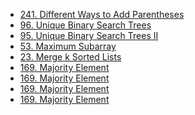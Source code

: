 <!-- GFM-TOC -->
* [241. Different Ways to Add Parentheses](#1-给表达式加括号)
* [96. Unique Binary Search Trees](#2-不同的二叉搜索树)
* [95. Unique Binary Search Trees II](#2-不同的二叉搜索树)
* [53. Maximum Subarray](#2-不同的二叉搜索树)
* [23. Merge k Sorted Lists](#2-不同的二叉搜索树)
* [169. Majority Element](#2-不同的二叉搜索树)
* [169. Majority Element](#2-不同的二叉搜索树)
* [169. Majority Element](#2-不同的二叉搜索树)
* [169. Majority Element](#2-不同的二叉搜索树)
<!-- GFM-TOC -->
